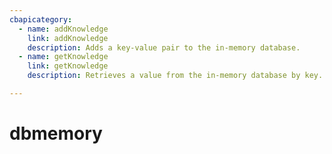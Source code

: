 ```yaml
---
cbapicategory:
  - name: addKnowledge
    link: addKnowledge
    description: Adds a key-value pair to the in-memory database.
  - name: getKnowledge
    link: getKnowledge
    description: Retrieves a value from the in-memory database by key.

---
```

# dbmemory
<CBAPICategory />
